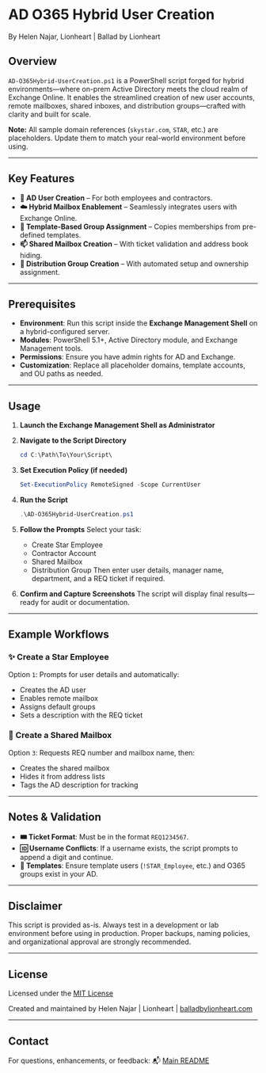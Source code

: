 # **AD O365 Hybrid User Creation**

By Helen Najar, Lionheart | Ballad by Lionheart

## **Overview**

`AD-O365Hybrid-UserCreation.ps1` is a PowerShell script forged for hybrid environments—where on-prem Active Directory meets the cloud realm of Exchange Online.
It enables the streamlined creation of new user accounts, remote mailboxes, shared inboxes, and distribution groups—crafted with clarity and built for scale.

**Note:** All sample domain references (`skystar.com`, `STAR`, etc.) are placeholders. Update them to match your real-world environment before using.

---

## **Key Features**

* **🧍 AD User Creation** – For both employees and contractors.
* **☁️ Hybrid Mailbox Enablement** – Seamlessly integrates users with Exchange Online.
* **👥 Template-Based Group Assignment** – Copies memberships from pre-defined templates.
* **📫 Shared Mailbox Creation** – With ticket validation and address book hiding.
* **📣 Distribution Group Creation** – With automated setup and ownership assignment.

---

## **Prerequisites**

* **Environment**: Run this script inside the **Exchange Management Shell** on a hybrid-configured server.
* **Modules**: PowerShell 5.1+, Active Directory module, and Exchange Management tools.
* **Permissions**: Ensure you have admin rights for AD and Exchange.
* **Customization**: Replace all placeholder domains, template accounts, and OU paths as needed.

---

## **Usage**

1. **Launch the Exchange Management Shell as Administrator**

2. **Navigate to the Script Directory**

   ```powershell
   cd C:\Path\To\Your\Script\
   ```

3. **Set Execution Policy (if needed)**

   ```powershell
   Set-ExecutionPolicy RemoteSigned -Scope CurrentUser
   ```

4. **Run the Script**

   ```powershell
   .\AD-O365Hybrid-UserCreation.ps1
   ```

5. **Follow the Prompts**
   Select your task:

   * Create Star Employee
   * Contractor Account
   * Shared Mailbox
   * Distribution Group
     Then enter user details, manager name, department, and a REQ ticket if required.

6. **Confirm and Capture Screenshots**
   The script will display final results—ready for audit or documentation.

---

## **Example Workflows**

### ✨ Create a Star Employee

Option `1`: Prompts for user details and automatically:

* Creates the AD user
* Enables remote mailbox
* Assigns default groups
* Sets a description with the REQ ticket

### 📨 Create a Shared Mailbox

Option `3`: Requests REQ number and mailbox name, then:

* Creates the shared mailbox
* Hides it from address lists
* Tags the AD description for tracking

---

## **Notes & Validation**

* **🎟 Ticket Format**: Must be in the format `REQ1234567`.
* **🆔 Username Conflicts**: If a username exists, the script prompts to append a digit and continue.
* **📂 Templates**: Ensure template users (`!STAR_Employee`, etc.) and O365 groups exist in your AD.

---

## **Disclaimer**

This script is provided as-is. Always test in a development or lab environment before using in production.
Proper backups, naming policies, and organizational approval are strongly recommended.

---

## **License**

Licensed under the [MIT License](https://github.com/balladbylionheart/Exchange-Hybrid-Tools/blob/main/LICENSE.md)

Created and maintained by Helen Najar | Lionheart | [balladbylionheart.com](https://www.balladbylionheart.com)

---

## **Contact**
For questions, enhancements, or feedback:
📬 [Main README](https://github.com/balladbylionheart/Exchange-Hybrid-Tools/blob/main/README.md)
